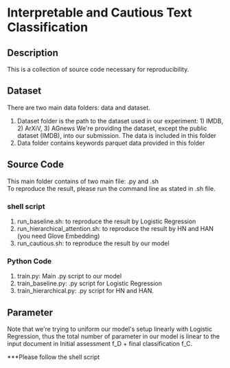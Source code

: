 # Interpretable and Cautious Text Classification



## Description
This is a collection of source code necessary for reproducibility.   <br>

## Dataset
There are two main data folders: data and dataset.
1. Dataset folder is the path to the dataset used in our experiment: 1) IMDB, 2) ArXiV, 3) AGnews
    We're providing the dataset, except the public dataset (IMDB), into our submission.
    The data is included in this folder
2. Data folder contains keywords parquet data provided in this folder


## Source Code
This main folder contains of two main file: .py and .sh <br>
To reproduce the result, please run the command line as stated in .sh file. <br>

### shell script
1. run_baseline.sh: to reproduce the result by Logistic Regression
2. run_hierarchical_attention.sh: to reproduce the result by HN and HAN (you need Glove Embedding)
3. run_cautious.sh: to reproduce the result by our model


### Python Code

1. train.py: Main .py script to our model
2. train_baseline.py: .py script for Logistic Regression
3. train_hierarchical.py: .py script for HN and HAN.

## Parameter
Note that we're trying to uniform our model's setup linearly with Logistic Regression, thus the total number of parameter in our model is linear to the input document in Initial assessment f_D + final classification f_C. 


***Please follow the shell script
